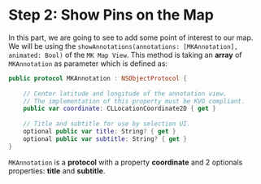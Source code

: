 # Step 2: Show Pins on the Map

In this part, we are going to see to add some point of interest to our map. We will be using the `showAnnotations(annotations: [MKAnnotation], animated: Bool)` of the `MK Map View`. This method is taking an **array** of `MKAnnotation` as parameter which is defined as:

```swift
public protocol MKAnnotation : NSObjectProtocol {
    
    // Center latitude and longitude of the annotation view.
    // The implementation of this property must be KVO compliant.
    public var coordinate: CLLocationCoordinate2D { get }
    
    // Title and subtitle for use by selection UI.
    optional public var title: String? { get }
    optional public var subtitle: String? { get }
}
```

`MKAnnotation` is a **protocol** with a property **coordinate** and 2 optionals properties: **title** and **subtitle**.